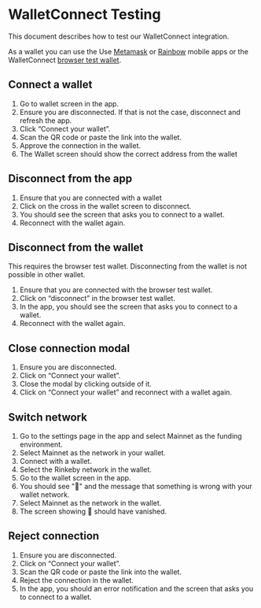# WalletConnect Testing

This document describes how to test our WalletConnect integration.

As a wallet you can use the Use [Metamask][] or [Rainbow][] mobile apps or the
WalletConnect [browser test wallet][test-wallet].

## Connect a wallet

1. Go to wallet screen in the app.
2. Ensure you are disconnected. If that is not the case, disconnect and refresh
   the app.
3. Click “Connect your wallet”.
4. Scan the QR code or paste the link into the wallet.
5. Approve the connection in the wallet.
6. The Wallet screen should show the correct address from the wallet

## Disconnect from the app

1. Ensure that you are connected with a wallet
2. Click on the cross in the wallet screen to disconnect.
3. You should see the screen that asks you to connect to a wallet.
4. Reconnect with the wallet again.

## Disconnect from the wallet

This requires the browser test wallet. Disconnecting from the wallet is not
possible in other wallet.

1. Ensure that you are connected with the browser test wallet.
2. Click on “disconnect” in the browser test wallet.
3. In the app, you should see the screen that asks you to connect to a wallet.
4. Reconnect with the wallet again.

## Close connection modal

1. Ensure you are disconnected.
2. Click on “Connect your wallet”.
3. Close the modal by clicking outside of it.
4. Click on “Connect your wallet” and reconnect with a wallet again.

## Switch network

1. Go to the settings page in the app and select Mainnet as the funding
   environment.
2. Select Mainnet as the network in your wallet.
3. Connect with a wallet.
4. Select the Rinkeby network in the wallet.
5. Go to the wallet screen in the app.
6. You should see "🥀" and the message that something is wrong with your wallet network.
7. Select Mainnet as the network in the wallet.
8. The screen showing 🥀 should have vanished.

## Reject connection

1. Ensure you are disconnected.
2. Click on “Connect your wallet”.
3. Scan the QR code or paste the link into the wallet.
4. Reject the connection in the wallet.
5. In the app, you should an error notification and the screen that asks you to
   connect to a wallet.

[reject-bug]: https://github.com/WalletConnect/walletconnect-monorepo/issues/512
[test-wallet]: https://test.walletconnect.org/
[Metamask]: https://metamask.io/
[Rainbow]: https://rainbow.me/
